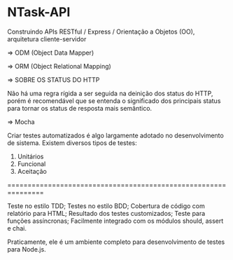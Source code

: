 # NTask-API
Construindo APIs RESTful / Express / Orientação a Objetos (OO), arquitetura cliente-servidor

=> ODM (Object Data Mapper)

=> ORM (Object Relational Mapping)

=> SOBRE OS STATUS DO HTTP

Não há uma regra rígida a ser seguida na deinição dos status do HTTP, porém é recomendável que se entenda o significado dos principais status para tornar os status de resposta mais semântico.

=> Mocha

Criar testes automatizados é algo largamente adotado no desenvolvimento de sistema. Existem diversos tipos de testes:
1) Unitários
2) Funcional
3) Aceitação

===============================================================

Teste no estilo TDD;
Testes no estilo BDD;
Cobertura de código com relatório para HTML;
Resultado dos testes customizados;
Teste para funções assíncronas;
Facilmente integrado com os módulos should, assert e chai.

Praticamente, ele é um ambiente completo para desenvolvimento de testes para Node.js.



